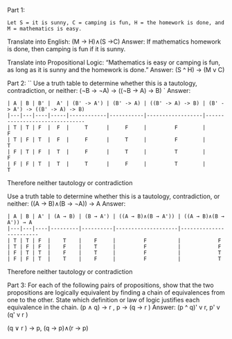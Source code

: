 Part 1:
```
Let S = it is sunny, C = camping is fun, H = the homework is done, and M = mathematics is easy.
```
Translate into English: (M → H)∧(S →C)
Answer: If mathematics homework is done, then camping is fun if it is sunny.
 
Translate into Propositional Logic: “Mathematics is easy or camping is fun, as long as it is sunny and the homework is done.”
Answer: (S ^ H) -> (M v C)
 
Part 2:
``
Use a truth table to determine whether this is a tautology, contradiction, or neither: (¬B → ¬A) → ((¬B → A) → B)
`
Answer:
```
| A | B | B' |  A' | (B' -> A') | (B' -> A) | ((B' -> A) -> B) | (B' -> A') -> ((B' -> A) -> B)
|---|---|----|-----|------------|-----------|------------------|-------------------------------
| T | T | F  |  F  |     T      |     F     |         F        |               F               
| T | F | T  |  F  |     F      |     T     |         F        |               T               
| F | T | F  |  T  |     F      |     T     |         T        |               F               
| F | F | T  |  T  |     T      |     F     |         T        |               T               
```
Therefore neither tautology or contradiction
 
Use a truth table to determine whether this is a tautology, contradiction, or neither: ((A → B)∧(B → ¬A)) → A
Answer:
```
| A | B | A' | (A → B) | (B → A') | ((A → B)∧(B → A')) | ((A → B)∧(B → A')) → A
|---|---|----|---------|----------|--------------------|------------------------
| T | T | F  |    T    |    F     |         F          |            F           
| T | F | F  |    F    |    T     |         F          |            F           
| F | T | T  |    F    |    T     |         F          |            T           
| F | F | T  |    T    |    F     |         F          |            T           
```
Therefore neither tautology or contradiction

Part 3:
For each of the following pairs of propositions, show that the
two propositions are logically equivalent by finding a chain of equivalences from one
to the other. State which definition or law of logic justifies each equivalence in the
chain.
(p ∧ q) → r , p → (q → r )
Answer:
(p ^ q)' v r, p' v (q' v r )

(q ∨ r ) → p, (q → p)∧(r → p)
